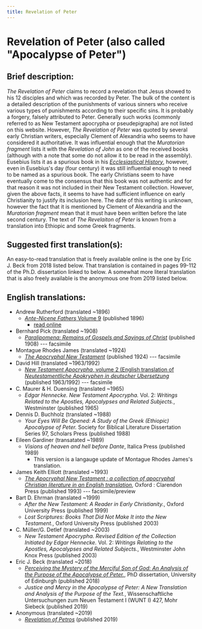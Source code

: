 ```yaml
---
title: Revelation of Peter
---
```


# Revelation of Peter (also called "Apocalypse of Peter")

## Brief description:

*The Revelation of Peter* claims to record a revelation that Jesus showed to his 12 disciples and which was recorded by Peter. The bulk of the content is a detailed description of the punishments of various sinners who receive various types of punishments according to their specific sins. It is probably a forgery, falsely attributed to Peter. Generally such works (commonly referred to as New Testament apocrypha or pseudepigrapha) are not listed on this website. However, *The Revelation of Peter* was quoted by several early Christian writers, especially Clement of Alexandria who seems to have considered it authoritative. It was influential enough that the *Muratorian fragment* lists it with the *Revelation of John* as one of the received books (although with a note that some do not allow it to be read in the assembly). Eusebius lists it as a spurious book in his [*Ecclesiastical History*](eusebius-ecclesiasticalhistory.html), however, even in Eusebius's day (four century) it was still influential enough to need to be named as a spurious book. The early Christians seem to have eventually come to the consensus that this book was not authentic and for that reason it was not included in their New Testament collection. However, given the above facts, it seems to have had sufficient influence on early Christianity to justify its inclusion here. The date of this writing is unknown, however the fact that it is mentioned by Clement of Alexandria and the *Muratorian fragment* mean that it must have been written before the late second century. The text of *The Revelaiton of Peter* is known from a translation into Ethiopic and some Greek fragments.

## Suggested first translation(s):

An easy-to-read translation that is freely available online is the one by Eric J. Beck from 2018 listed below. That translation is contained in pages 99-112 of the Ph.D. dissertation linked to below. A somewhat more literal translation that is also freely available is the anonymous one from 2019 listed below.

## English translations:
* Andrew Rutherford (translated ~1896)
  * [*Ante-Nicene Fathers* Volume 9](anf.html) (published 1896)
    * [read online](http://www.ccel.org/ccel/schaff/anf09.v.i.html)
* Bernhard Pick (translated ~1908)
  * [*Paralipomena: Remains of Gospels and Sayings of Christ*](https://archive.org/details/paralipomenarem00pickgoog) (published 1908) --- facsimile
* Montague Rhodes James (translated ~1924)
  * [*The Apocryphal New Testament*](https://archive.org/details/JAMESApocryphalNewTestament1924) (published 1924) --- facsimile
* David Hill (translated ~1963/1992)
  * [*New Testament Apocrypha*, volume 2 (English translation of *Neutestamentliche Apokryphen in deutscher Ubersetzung*](https://archive.org/details/NEWTESTAMENTAPOCRYPHAVOLUMETWOWRITINGSRELATINGTOTHEAPOSTLESAPOCALYPSESANDRELATEDSUBJECTS) (published 1963/1992) --- facsimile
* C. Maurer & H. Duensing (translated ~1965)
  * *Edgar Hennecke. New Testament Apocrypha.* Vol. 2: *Writings Related to the Apostles, Apocalypses and Related Subjects.*, Westminster (published 1965)
* Dennis D. Buchholz (translated ~1988)
  * *Your Eyes Will Be Opened: A Study of the Greek (Ethiopic) Apocalypse of Peter.* Society for Biblical Literature Dissertation Series 97, Scholars Press (published 1988)
* Eileen Gardiner (transatated ~1989)
  * *Visions of heaven and hell before Dante*, Italica Press (published 1989)
    * This version is a langauge update of Montague Rhodes James's translation.
* James Keith Elliott (translated ~1993)
  * [*The Apocryphal New Testament : a collection of apocryphal Christian literature in an English translation*](https://books.google.com/books?id=9vNTo0m08nkC), Oxford : Clarendon Press (published 1993) --- facsimile/preview
* Bart D. Ehrman (translated ~1999)
  * *After the New Testament: A Reader in Early Christianity.*, Oxford University Press (published 1999)
  * *Lost Scriptures: Books That Did Not Make It into the New Testament.*, Oxford University Press (published 2003)
* C. Müller/G. Detlef (translated ~2003)
  * *New Testament Apocrypha. Revised Edition of the Collection Initiated by Edgar Hennecke.* Vol. 2: *Writings Relating to the Apostles, Apocalypses and Related Subjects.*, Westminster John Knox Press (published 2003)
* Eric J. Beck (translated ~2018)
  * [*Perceiving the Mystery of the Merciful Son of God: An Analysis of the Purpose of the Apocalypse of Peter.*](https://era.ed.ac.uk/bitstream/handle/1842/35442/Beck2019.pdf?sequence=1&isAllowed=y), PhD dissertation, University of Edinburgh (published 2018)
  * *Justice and Mercy in the Apocalypse of Peter: A New Translation and Analysis of the Purpose of the Text.*, Wissenschaftliche Untersuchungen zum Neuen Testament I (WUNT I) 427, Mohr Siebeck (published 2019)
* Anonymous (translated ~2019)
  * [*Revelation of Petros*](http://www.biblicalaudio.com/text/revelation_peter.pdf) (published 2019)
